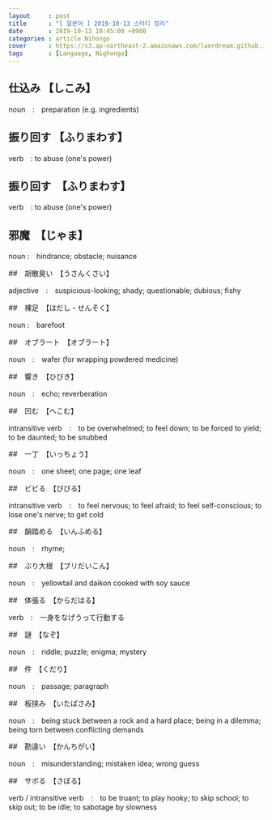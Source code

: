 ```yaml
---
layout     : post
title      : "[ 일본어 ] 2019-10-13 스터디 정리"
date       : 2019-10-13 10:45:00 +0900
categories : article Nihongo
cover      : https://s3.ap-northeast-2.amazonaws.com/laerdream.github.io/cover/jp.jpg
tags       : [Language, Nighongo]
---
```


## 仕込み 【しこみ】

noun　:　preparation (e.g. ingredients)

## 振り回す 【ふりまわす】

verb　: to abuse (one's power)

## 振り回す　【ふりまわす】

verb　: to abuse (one's power)

## 邪魔　【じゃま】

noun :　hindrance; obstacle; nuisance

##　胡散臭い　【うさんくさい】

adjective　:　suspicious-looking; shady; questionable; dubious; fishy

##　裸足　【はだし・せんそく】

noun :　barefoot

##　オブラート　【オブラート】

noun　:　wafer (for wrapping powdered medicine)

##　響き　【ひびき】

noun　:　echo; reverberation

##　凹む　【へこむ】

intransitive verb　:　to be overwhelmed; to feel down; to be forced to yield; to be daunted; to be snubbed

##　一丁　【いっちょう】

noun　:　one sheet; one page; one leaf

##　ビビる　【びびる】

intransitive verb　:　to feel nervous; to feel afraid; to feel self-conscious; to lose one's nerve; to get cold 

##　韻踏める　【いんふめる】

noun　:　rhyme;

##　ぶり大根　【ブリだいこん】

noun　:　yellowtail and daikon cooked with soy sauce

##　体張る　【からだはる】

verb　:　一身をなげうって行動する

##　謎　【なぞ】

noun　:　riddle; puzzle; enigma; mystery

##　件　【くだり】

noun　:　passage; paragraph

##　板挟み　【いたばさみ】

noun　:　being stuck between a rock and a hard place; being in a dilemma; being torn between conflicting demands

##　勘違い　【かんちがい】

noun　:　misunderstanding; mistaken idea; wrong guess

##　サボる　【さぼる】

verb / intransitive verb　:　to be truant; to play hooky; to skip school; to skip out; to be idle; to sabotage by slowness 